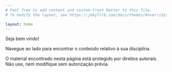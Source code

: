 ```yaml
---
# Feel free to add content and custom Front Matter to this file.
# To modify the layout, see https://jekyllrb.com/docs/themes/#overriding-theme-defaults

layout: home
---
```

Seja bem vindo!

Navegue ao lado para encontrar o conteúdo relativo à sua disciplina.

O material encontrado nesta página está protegido por direitos autorais. Não use, nem modifique sem autorização prévia.
